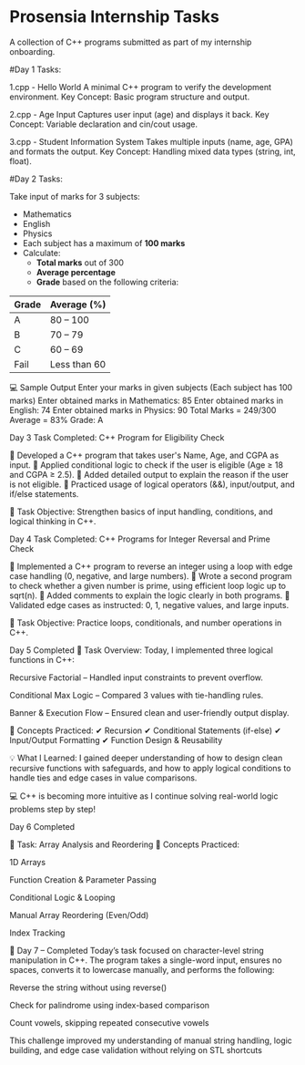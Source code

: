 # Prosensia Internship Tasks  
A collection of C++ programs submitted as part of my internship onboarding.

#Day 1 Tasks:

1.cpp - Hello World
A minimal C++ program to verify the development environment.
Key Concept: Basic program structure and output.

2.cpp - Age Input
Captures user input (age) and displays it back.
Key Concept: Variable declaration and cin/cout usage.

3.cpp - Student Information System
Takes multiple inputs (name, age, GPA) and formats the output.
Key Concept: Handling mixed data types (string, int, float).

#Day 2 Tasks:

Take input of marks for 3 subjects:
  - Mathematics
  - English
  - Physics
- Each subject has a maximum of **100 marks**
- Calculate:
  - **Total marks** out of 300
  - **Average percentage**
  - **Grade** based on the following criteria:

| Grade | Average (%)    |
|-------|----------------|
| A     | 80 – 100       |
| B     | 70 – 79        |
| C     | 60 – 69        |
| Fail  | Less than 60   |

💻 Sample Output
Enter your marks in given subjects (Each subject has 100 marks)
Enter obtained marks in Mathematics:
85
Enter obtained marks in English:
74
Enter obtained marks in Physics:
90
Total Marks = 249/300
Average = 83%
Grade: A

Day 3 Task Completed: C++ Program for Eligibility Check

🔹 Developed a C++ program that takes user's Name, Age, and CGPA as input.
🔹 Applied conditional logic to check if the user is eligible (Age ≥ 18 and CGPA ≥ 2.5).
🔹 Added detailed output to explain the reason if the user is not eligible.
🔹 Practiced usage of logical operators (&&), input/output, and if/else statements.

📌 Task Objective: Strengthen basics of input handling, conditions, and logical thinking in C++.


Day 4 Task Completed: C++ Programs for Integer Reversal and Prime Check

🔹 Implemented a C++ program to reverse an integer using a loop with edge case handling (0, negative, and large numbers).
🔹 Wrote a second program to check whether a given number is prime, using efficient loop logic up to sqrt(n).
🔹 Added comments to explain the logic clearly in both programs.
🔹 Validated edge cases as instructed: 0, 1, negative values, and large inputs.

📌 Task Objective: Practice loops, conditionals, and number operations in C++.                                      

Day 5 Completed
🔹 Task Overview:
Today, I implemented three logical functions in C++:

Recursive Factorial – Handled input constraints to prevent overflow.

Conditional Max Logic – Compared 3 values with tie-handling rules.

Banner & Execution Flow – Ensured clean and user-friendly output display.

🔧 Concepts Practiced:
✔ Recursion
✔ Conditional Statements (if-else)
✔ Input/Output Formatting
✔ Function Design & Reusability

💡 What I Learned:
I gained deeper understanding of how to design clean recursive functions with safeguards, and how to apply logical conditions to handle ties and edge cases in value comparisons.

💻 C++ is becoming more intuitive as I continue solving real-world logic problems step by step!

Day 6 Completed

🧮 Task: Array Analysis and Reordering
🔧 Concepts Practiced:

1D Arrays

Function Creation & Parameter Passing

Conditional Logic & Looping

Manual Array Reordering (Even/Odd)

Index Tracking

📝 Day 7 – Completed
Today’s task focused on character-level string manipulation in C++. The program takes a single-word input, ensures no spaces, converts it to lowercase manually, and performs the following:

Reverse the string without using reverse()

Check for palindrome using index-based comparison

Count vowels, skipping repeated consecutive vowels

This challenge improved my understanding of manual string handling, logic building, and edge case validation without relying on STL shortcuts


